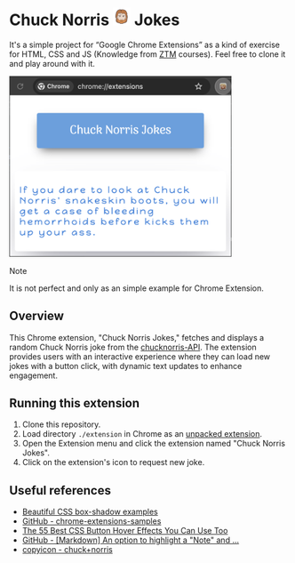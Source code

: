 # Chuck Norris ![](./docs/img/Chuck-Norris-32.png) Jokes

It's a simple project for “Google Chrome Extensions” as a kind of exercise for HTML, CSS and JS (Knowledge from [ZTM][3] courses). Feel free to clone it and play around with it.

<img src="./docs/img/example.png" alt="drawing" width="400"/>

> [!NOTE]  
> It is not perfect and only as an simple example for Chrome Extension.

## Overview

This Chrome extension, "Chuck Norris Jokes," fetches and displays a random Chuck Norris joke from the [chucknorris-API][2]. The extension provides users with an interactive experience where they can load new jokes with a button click, with dynamic text updates to enhance engagement.

## Running this extension

1. Clone this repository.
2. Load directory `./extension` in Chrome as an [unpacked extension][1].
3. Open the Extension menu and click the extension named "Chuck Norris Jokes".
4. Click on the extension's icon to request new joke.

## Useful references

- [Beautiful CSS box-shadow examples](https://getcssscan.com/css-box-shadow-examples)
- [GitHub - chrome-extensions-samples](https://github.com/GoogleChrome/chrome-extensions-samples)
- [The 55 Best CSS Button Hover Effects You Can Use Too](https://www.sliderrevolution.com/resources/css-button-hover-effects/)
- [GitHub - [Markdown] An option to highlight a "Note" and ...](https://github.com/orgs/community/discussions/16925)
- [copyicon - chuck+norris](https://copyicon.com/icons?keyword=chuck+norris)

[1]: https://developer.chrome.com/docs/extensions/mv3/getstarted/development-basics/#load-unpacked
[2]: https://api.chucknorris.io/
[3]: https://zerotomastery.io/community/